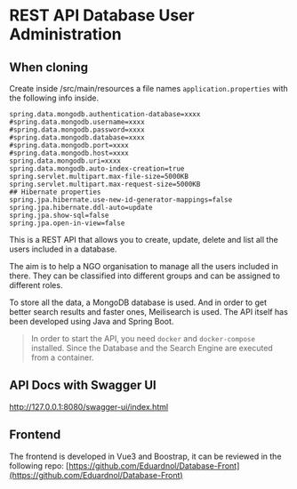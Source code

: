 # REST API Database User Administration

## When cloning

Create inside /src/main/resources a file names `application.properties` with the following info
inside.

```properties
spring.data.mongodb.authentication-database=xxxx
#spring.data.mongodb.username=xxxx
#spring.data.mongodb.password=xxxx
#spring.data.mongodb.database=xxxx
#spring.data.mongodb.port=xxxx
#spring.data.mongodb.host=xxxx
spring.data.mongodb.uri=xxxx
spring.data.mongodb.auto-index-creation=true
spring.servlet.multipart.max-file-size=5000KB
spring.servlet.multipart.max-request-size=5000KB
## Hibernate properties
spring.jpa.hibernate.use-new-id-generator-mappings=false
spring.jpa.hibernate.ddl-auto=update
spring.jpa.show-sql=false
spring.jpa.open-in-view=false
```

This is a REST API that allows you to create, update, delete and list all the users included in a
database.

The aim is to help a NGO organisation to manage all the users included in there. They can be
classified into different
groups
and can be assigned to different roles.

To store all the data, a MongoDB database is used. And in order to get better search results and
faster ones,
Meilisearch is used. The API itself has been developed using Java and Spring Boot.

> In order to start the API, you need `docker` and `docker-compose` installed. Since the Database
> and the Search Engine
> are
> executed from a container.

## API Docs with Swagger UI

http://127.0.0.1:8080/swagger-ui/index.html

## Frontend

The frontend is developed in Vue3 and Boostrap, it can be reviewed in the following repo:
[https://github.com/Eduardnol/Database-Front](https://github.com/Eduardnol/Database-Front)
